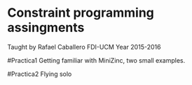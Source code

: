 # Constraint programming assingments

Taught by Rafael Caballero
FDI-UCM
Year 2015-2016

#Practica1
Getting familiar with MiniZinc, two small examples.

#Practica2
Flying solo